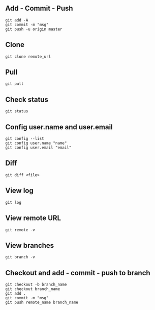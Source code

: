 ## Add - Commit - Push
```
git add -A
git commit -m "msg"
git push -u origin master
```

## Clone
```
git clone remote_url
```

## Pull
```
git pull
```

## Check status
```
git status
```

## Config user.name and user.email
```
git config --list
git config user.name "name"
git config user.email "email"
```

## Diff
```
git diff <file>
```

## View log
```
git log
```

## View remote URL
```
git remote -v
```

## View branches
```
git branch -v
```

## Checkout and add - commit - push to branch
```
git checkout -b branch_name
git checkout branch_name
git add .
git commit -m "msg"
git push remote_name branch_name
```
